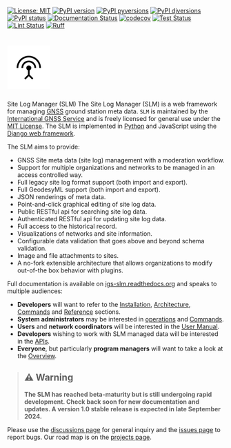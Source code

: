 [![License: MIT](https://img.shields.io/badge/License-MIT-blue.svg)](https://opensource.org/licenses/MIT)
[![PyPI version](https://badge.fury.io/py/igs-slm.svg)](https://pypi.python.org/pypi/igs-slm/)
[![PyPI pyversions](https://img.shields.io/pypi/pyversions/igs-slm.svg)](https://pypi.python.org/pypi/igs-slm/)
[![PyPI djversions](https://img.shields.io/pypi/djversions/igs-slm.svg)](https://pypi.org/project/igs-slm/)
[![PyPI status](https://img.shields.io/pypi/status/igs-slm.svg)](https://pypi.python.org/pypi/igs-slm)
[![Documentation Status](https://readthedocs.org/projects/igs-slm/badge/?version=latest)](http://igs-slm.readthedocs.io/?badge=latest/)
[![codecov](https://codecov.io/github/International-GNSS-Service/SLM/graph/badge.svg?token=PQVWN1LNM3)](https://codecov.io/github/International-GNSS-Service/SLM)
[![Test Status](https://github.com/International-GNSS-Service/SLM/actions/workflows/test.yml/badge.svg?branch=main)](https://github.com/International-GNSS-Service/SLM/actions/workflows/test.yml?branch=main)
[![Lint Status](https://github.com/International-GNSS-Service/SLM/workflows/lint/badge.svg)](https://github.com/International-GNSS-Service/SLM/actions/workflows/lint.yml)
[![Ruff](https://img.shields.io/endpoint?url=https://raw.githubusercontent.com/astral-sh/ruff/main/assets/badge/v2.json)](https://github.com/astral-sh/ruff)

# ![](https://github.com/International-GNSS-Service/SLM/blob/main/src/slm/static/slm/img/slm-logo.svg?raw=true) 
Site Log Manager (SLM)
The Site Log Manager (SLM) is a web framework for managing [GNSS](https://en.wikipedia.org/wiki/Satellite_navigation) ground station meta data. `SLM` is maintained by the [International GNSS Service](https://igs.org/) and is freely licensed for general use under the [MIT License](https://opensource.org/license/mit). The SLM is implemented in [Python](https://python.org) and JavaScript using the [Django web framework](https://djangoproject.com).

The SLM aims to provide:

   * GNSS Site meta data (site log) management with a moderation workflow.
   * Support for multiple organizations and networks to be managed in an access controlled way.
   * Full legacy site log format support (both import and export).
   * Full GeodesyML support (both import and export).
   * JSON renderings of meta data.
   * Point-and-click graphical editing of site log data.
   * Public RESTful api for searching site log data.
   * Authenticated RESTful api for updating site log data.
   * Full access to the historical record.
   * Visualizations of networks and site information.
   * Configurable data validation that goes above and beyond schema validation.
   * Image and file attachments to sites.
   * A no-fork extensible architecture that allows organizations to modify out-of-the box behavior
     with plugins.

Full documentation is available on [igs-slm.readthedocs.org](https://igs-slm.rtfd.org) and speaks to multiple audiences:

   * **Developers** will want to refer to the [Installation](https://igs-slm.rtfd.org/en/latest/installation.html), [Architecture](https://igs-slm.rtfd.org/en/latest/architecture.html), [Commands](https://igs-slm.rtfd.org/en/latest/commands.html) and [Reference](https://igs-slm.rtfd.org/en/latest/reference.html) sections.
   * **System administrators** may be interested in [operations](https://igs-slm.rtfd.org/en/latest/overview.html) and [Commands](https://igs-slm.rtfd.org/en/latest/operations.html).
   * **Users** and **network coordinators** will be interested in the [User Manual](https://igs-slm.rtfd.org/en/latest/manual.html).
   * **Developers** wishing to work with SLM managed data will be interested in the [APIs](https://igs-slm.rtfd.org/en/latest/APIs.html).
   * **Everyone**, but particularly **program managers** will want to take a look at the
     [Overview](https://igs-slm.rtfd.org/en/latest/overview.html).

> ## ⚠️ **Warning**
> **The SLM has reached beta-maturity but is still undergoing rapid development. Check back soon for new documentation and updates. A version 1.0 stable release is expected in late September 2024.**

Please use the [discussions page](https://github.com/International-GNSS-Service/SLM/discussions/landing) for general inquiry and the [issues page](https://github.com/International-GNSS-Service/SLM/issues) to report bugs. Our road map is on the [projects page](https://github.com/International-GNSS-Service/SLM/projects).
